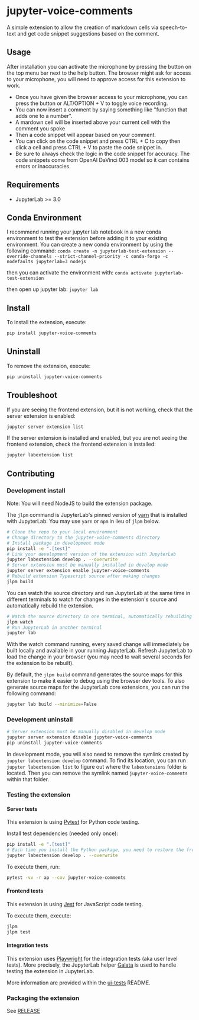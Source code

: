 # jupyter-voice-comments

A simple extension to allow the creation of markdown cells via speech-to-text and get code snippet suggestions based on the comment.

## Usage

After installation you can activate the microphone by pressing the button on the top menu bar next to the help button. The browser might ask for access to your microphone, you will need to approve access for this extension to work.

* Once you have given the browser access to your microphone, you can press the button or ALT/OPTION + V to toggle voice recording.
* You can now insert a comment by saying something like "function that adds one to a number".
* A mardown cell will be inserted above your current cell with the comment you spoke
* Then a code snippet will appear based on your comment.
* You can click on the code snippet and press CTRL + C to copy then click a cell and press CTRL + V to paste the code snippet in.
* Be sure to always check the logic in the code snippet for accuracy. The code snippets come from OpenAI DaVinci 003 model so it can contains errors or inaccuracies.

## Requirements

- JupyterLab >= 3.0

## Conda Environment

I recommend running your jupyter lab notebook in a new conda environment to test the extension before adding it to your existing environment. You can create a new conda environment by using the following command:
```conda create -n jupyterlab-test-extension --override-channels --strict-channel-priority -c conda-forge -c nodefaults jupyterlab=3 nodejs```

then you can activate the environment with:
```conda activate jupyterlab-test-extension```

then open up jupyter lab:
```jupyter lab```

## Install

To install the extension, execute:

```bash
pip install jupyter-voice-comments
```

## Uninstall

To remove the extension, execute:

```bash
pip uninstall jupyter-voice-comments
```

## Troubleshoot

If you are seeing the frontend extension, but it is not working, check
that the server extension is enabled:

```bash
jupyter server extension list
```

If the server extension is installed and enabled, but you are not seeing
the frontend extension, check the frontend extension is installed:

```bash
jupyter labextension list
```

## Contributing

### Development install

Note: You will need NodeJS to build the extension package.

The `jlpm` command is JupyterLab's pinned version of
[yarn](https://yarnpkg.com/) that is installed with JupyterLab. You may use
`yarn` or `npm` in lieu of `jlpm` below.

```bash
# Clone the repo to your local environment
# Change directory to the jupyter-voice-comments directory
# Install package in development mode
pip install -e ".[test]"
# Link your development version of the extension with JupyterLab
jupyter labextension develop . --overwrite
# Server extension must be manually installed in develop mode
jupyter server extension enable jupyter-voice-comments
# Rebuild extension Typescript source after making changes
jlpm build
```

You can watch the source directory and run JupyterLab at the same time in different terminals to watch for changes in the extension's source and automatically rebuild the extension.

```bash
# Watch the source directory in one terminal, automatically rebuilding when needed
jlpm watch
# Run JupyterLab in another terminal
jupyter lab
```

With the watch command running, every saved change will immediately be built locally and available in your running JupyterLab. Refresh JupyterLab to load the change in your browser (you may need to wait several seconds for the extension to be rebuilt).

By default, the `jlpm build` command generates the source maps for this extension to make it easier to debug using the browser dev tools. To also generate source maps for the JupyterLab core extensions, you can run the following command:

```bash
jupyter lab build --minimize=False
```

### Development uninstall

```bash
# Server extension must be manually disabled in develop mode
jupyter server extension disable jupyter-voice-comments
pip uninstall jupyter-voice-comments
```

In development mode, you will also need to remove the symlink created by `jupyter labextension develop`
command. To find its location, you can run `jupyter labextension list` to figure out where the `labextensions`
folder is located. Then you can remove the symlink named `jupyter-voice-comments` within that folder.

### Testing the extension

#### Server tests

This extension is using [Pytest](https://docs.pytest.org/) for Python code testing.

Install test dependencies (needed only once):

```sh
pip install -e ".[test]"
# Each time you install the Python package, you need to restore the front-end extension link
jupyter labextension develop . --overwrite
```

To execute them, run:

```sh
pytest -vv -r ap --cov jupyter-voice-comments
```

#### Frontend tests

This extension is using [Jest](https://jestjs.io/) for JavaScript code testing.

To execute them, execute:

```sh
jlpm
jlpm test
```

#### Integration tests

This extension uses [Playwright](https://playwright.dev/docs/intro/) for the integration tests (aka user level tests).
More precisely, the JupyterLab helper [Galata](https://github.com/jupyterlab/jupyterlab/tree/master/galata) is used to handle testing the extension in JupyterLab.

More information are provided within the [ui-tests](./ui-tests/README.md) README.

### Packaging the extension

See [RELEASE](RELEASE.md)
